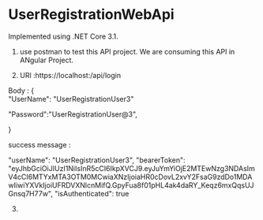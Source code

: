 # UserRegistrationWebApi
Implemented using .NET Core 3.1.

1) use postman to test this API project. We are consuming this API in ANgular Project.

2) URl :https://localhost:<port number>/api/login
  
  Body :
  {  
	"UserName": "UserRegistrationUser3"

   "Password":"UserRegistrationUser@3",

}

success message : 

  "userName": "UserRegistrationUser3",
    "bearerToken": "eyJhbGciOiJIUzI1NiIsInR5cCI6IkpXVCJ9.eyJuYmYiOjE2MTEwNzg3NDAsImV4cCI6MTYxMTA3OTM0MCwiaXNzIjoiaHR0cDovL2xvY2FsaG9zdDo1MDAwIiwiYXVkIjoiUFRDVXNlcnMifQ.GpyFua8f01pHL4ak4daRY_Keqz6mxQqsUJGnsq7H77w",
    "isAuthenticated": true
    
3)    
 
